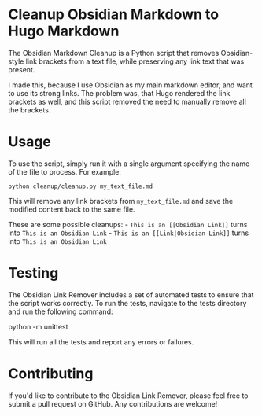 # Cleanup Obsidian Markdown to Hugo Markdown

The Obsidian Markdown Cleanup is a Python script that removes Obsidian-style link brackets from a text file, while preserving any link text that was present.

I made this, because I use Obsidian as my main markdown editor, and want to use its strong links. The problem was, that Hugo rendered the link brackets as well, and this script removed the need to manually remove all the brackets.

# Usage

To use the script, simply run it with a single argument specifying the name of the file to process. For example:

`python cleanup/cleanup.py my_text_file.md`

This will remove any link brackets from `my_text_file.md` and save the modified content back to the same file.

These are some possible cleanups: - `This is an [[Obsidian Link]]` turns into `This is an Obsidian Link` - `This is an [[Link|Obsidian Link]]` turns into `This is an Obsidian Link`

# Testing

The Obsidian Link Remover includes a set of automated tests to ensure that the script works correctly. To run the tests, navigate to the tests directory and run the following command:

python -m unittest

This will run all the tests and report any errors or failures.

# Contributing

If you'd like to contribute to the Obsidian Link Remover, please feel free to submit a pull request on GitHub. Any contributions are welcome!
